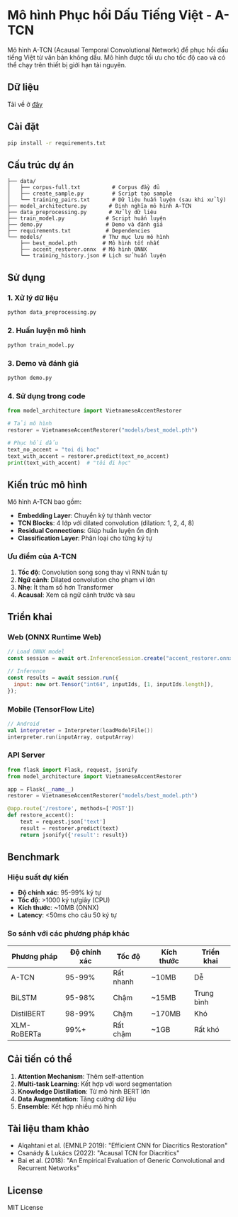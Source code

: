 # Mô hình Phục hồi Dấu Tiếng Việt - A-TCN

Mô hình A-TCN (Acausal Temporal Convolutional Network) để phục hồi dấu tiếng Việt từ văn bản không dấu. Mô hình được tối ưu cho tốc độ cao và có thể chạy trên thiết bị giới hạn tài nguyên.

## Dữ liệu

Tải về ở [đây](https://drive.google.com/file/d/1ovLbpvzSGrS4NDxZu8Ftdgc73uHzNQJf/view)

## Cài đặt

```bash
pip install -r requirements.txt
```

## Cấu trúc dự án

```
├── data/
│   ├── corpus-full.txt          # Corpus đầy đủ
│   ├── create_sample.py         # Script tạo sample
│   └── training_pairs.txt       # Dữ liệu huấn luyện (sau khi xử lý)
├── model_architecture.py       # Định nghĩa mô hình A-TCN
├── data_preprocessing.py       # Xử lý dữ liệu
├── train_model.py             # Script huấn luyện
├── demo.py                    # Demo và đánh giá
├── requirements.txt           # Dependencies
└── models/                   # Thư mục lưu mô hình
    ├── best_model.pth        # Mô hình tốt nhất
    ├── accent_restorer.onnx  # Mô hình ONNX
    └── training_history.json # Lịch sử huấn luyện
```

## Sử dụng

### 1. Xử lý dữ liệu

```bash
python data_preprocessing.py
```

### 2. Huấn luyện mô hình

```bash
python train_model.py
```

### 3. Demo và đánh giá

```bash
python demo.py
```

### 4. Sử dụng trong code

```python
from model_architecture import VietnameseAccentRestorer

# Tải mô hình
restorer = VietnameseAccentRestorer("models/best_model.pth")

# Phục hồi dấu
text_no_accent = "toi di hoc"
text_with_accent = restorer.predict(text_no_accent)
print(text_with_accent)  # "tôi đi học"
```

## Kiến trúc mô hình

Mô hình A-TCN bao gồm:

- **Embedding Layer**: Chuyển ký tự thành vector
- **TCN Blocks**: 4 lớp với dilated convolution (dilation: 1, 2, 4, 8)
- **Residual Connections**: Giúp huấn luyện ổn định
- **Classification Layer**: Phân loại cho từng ký tự

### Ưu điểm của A-TCN

1. **Tốc độ**: Convolution song song thay vì RNN tuần tự
2. **Ngữ cảnh**: Dilated convolution cho phạm vi lớn
3. **Nhẹ**: Ít tham số hơn Transformer
4. **Acausal**: Xem cả ngữ cảnh trước và sau

## Triển khai

### Web (ONNX Runtime Web)

```javascript
// Load ONNX model
const session = await ort.InferenceSession.create("accent_restorer.onnx");

// Inference
const results = await session.run({
  input: new ort.Tensor("int64", inputIds, [1, inputIds.length]),
});
```

### Mobile (TensorFlow Lite)

```kotlin
// Android
val interpreter = Interpreter(loadModelFile())
interpreter.run(inputArray, outputArray)
```

### API Server

```python
from flask import Flask, request, jsonify
from model_architecture import VietnameseAccentRestorer

app = Flask(__name__)
restorer = VietnameseAccentRestorer("models/best_model.pth")

@app.route('/restore', methods=['POST'])
def restore_accent():
    text = request.json['text']
    result = restorer.predict(text)
    return jsonify({'result': result})
```

## Benchmark

### Hiệu suất dự kiến

- **Độ chính xác**: 95-99% ký tự
- **Tốc độ**: >1000 ký tự/giây (CPU)
- **Kích thước**: ~10MB (ONNX)
- **Latency**: <50ms cho câu 50 ký tự

### So sánh với các phương pháp khác

| Phương pháp | Độ chính xác | Tốc độ    | Kích thước | Triển khai |
| ----------- | ------------ | --------- | ---------- | ---------- |
| A-TCN       | 95-99%       | Rất nhanh | ~10MB      | Dễ         |
| BiLSTM      | 95-98%       | Chậm      | ~15MB      | Trung bình |
| DistilBERT  | 98-99%       | Chậm      | ~170MB     | Khó        |
| XLM-RoBERTa | 99%+         | Rất chậm  | ~1GB       | Rất khó    |

## Cải tiến có thể

1. **Attention Mechanism**: Thêm self-attention
2. **Multi-task Learning**: Kết hợp với word segmentation
3. **Knowledge Distillation**: Từ mô hình BERT lớn
4. **Data Augmentation**: Tăng cường dữ liệu
5. **Ensemble**: Kết hợp nhiều mô hình

## Tài liệu tham khảo

- Alqahtani et al. (EMNLP 2019): "Efficient CNN for Diacritics Restoration"
- Csanády & Lukács (2022): "Acausal TCN for Diacritics"
- Bai et al. (2018): "An Empirical Evaluation of Generic Convolutional and Recurrent Networks"

## License

MIT License
